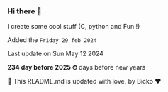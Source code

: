 ### Hi there 👋

I create some cool stuff (C, python and Fun !)

Added the `Friday 29 feb 2024`

Last update on Sun May 12 2024

**234 day before 2025 ⏱** days before new years

🤖 This README.md is updated with love, by Bicko ❤️

